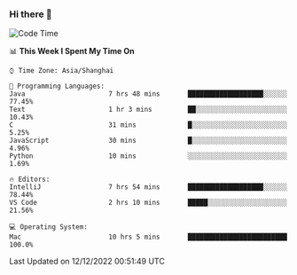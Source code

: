 ### Hi there 👋


<!--START_SECTION:waka-->
![Code Time](http://img.shields.io/badge/Code%20Time-953%20hrs%2027%20mins-blue)

📊 **This Week I Spent My Time On** 

```text
⌚︎ Time Zone: Asia/Shanghai

💬 Programming Languages: 
Java                     7 hrs 48 mins       ███████████████████░░░░░░   77.45% 
Text                     1 hr 3 mins         ██░░░░░░░░░░░░░░░░░░░░░░░   10.43% 
C                        31 mins             █░░░░░░░░░░░░░░░░░░░░░░░░   5.25% 
JavaScript               30 mins             █░░░░░░░░░░░░░░░░░░░░░░░░   4.96% 
Python                   10 mins             ░░░░░░░░░░░░░░░░░░░░░░░░░   1.69%

🔥 Editors: 
IntelliJ                 7 hrs 54 mins       ███████████████████░░░░░░   78.44% 
VS Code                  2 hrs 10 mins       █████░░░░░░░░░░░░░░░░░░░░   21.56%

💻 Operating System: 
Mac                      10 hrs 5 mins       █████████████████████████   100.0%

```


 Last Updated on 12/12/2022 00:51:49 UTC
<!--END_SECTION:waka-->

<!--
**SillyPasty/SillyPasty** is a ✨ _special_ ✨ repository because its `README.md` (this file) appears on your GitHub profile.

Here are some ideas to get you started:

- 🔭 I’m currently working on ...
- 🌱 I’m currently learning ...
- 👯 I’m looking to collaborate on ...
- 🤔 I’m looking for help with ...
- 💬 Ask me about ...
- 📫 How to reach me: ...
- 😄 Pronouns: ...
- ⚡ Fun fact: ...
-->



